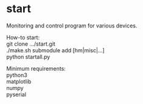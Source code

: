 start
=====

Monitoring and control program for various devices.

How-to start:  
    git clone .../start.git  
    ./make.sh submodule add [hm|misc|...]  
    python startall.py  

Minimum requirements:  
    python3  
    matplotlib  
    numpy  
    pyserial  

